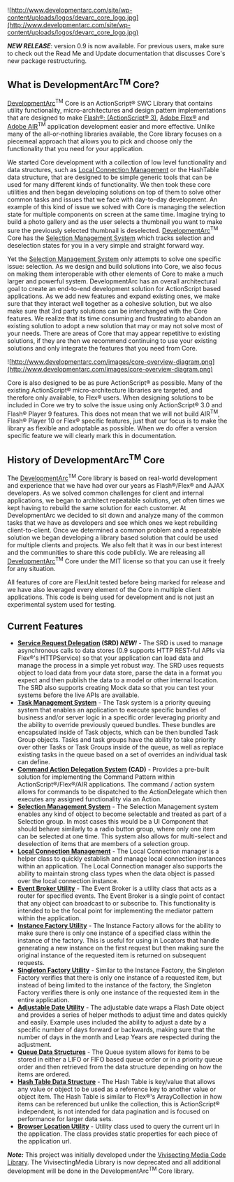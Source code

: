 ![http://www.developmentarc.com/site/wp-content/uploads/logos/devarc_core_logo.jpg](http://www.developmentarc.com/site/wp-content/uploads/logos/devarc_core_logo.jpg)

**_NEW RELEASE_**: version 0.9 is now available.  For previous users, make sure to check out the Read Me and Update documentation that discusses Core's new package restructuring.

## What is DevelopmentArc<sup>TM</sup> Core? ##

[DevelopmentArc](http://www.developmentarc.com)<sup>TM</sup> Core is an ActionScript® SWC Library that contains utility functionality, micro-architectures and design pattern implementations that are designed to make [Flash®; (ActionScript® 3)](http://www.adobe.com/products/flash/), [Adobe Flex®](http://www.adobe.com/products/flex/) and [Adobe AIR](http://www.adobe.com/products/air/)<sup>TM</sup> application development easier and more effective.  Unlike many of the all-or-nothing libraries available, the Core library focuses on a piecemeal approach that allows you to pick and choose only the functionality that you need for your application.

We started Core development with a collection of low level functionality and data structures, such as [Local Connection Management](LocalConnectionManager.md) or the HashTable data structure, that are designed to be simple generic tools that can be used for many different kinds of functionality.  We then took these core utilities and then began developing solutions on top of them to solve other common tasks and issues that we face with day-to-day development.  An example of this kind of issue we solved with Core is managing the selection state for multiple components on screen at the same time. Imagine trying to build a photo gallery and as the user selects a thumbnail you want to make sure the previously selected thumbnail is deselected.  [DevelopmentArc](http://www.developmentarc.com)<sup>TM</sup> Core has the [Selection Management System](SelectionManagementSystem.md) which tracks selection and deselection states for you in a very simple and straight forward way.

Yet the [Selection Management System](SelectionManagementSystem.md) only attempts to solve one specific issue: selection.  As we design and build solutions into Core, we also focus on making them interoperable with other elements of Core to make a much larger and powerful system.  DevelopmentArc has an overall architectural goal to create an end-to-end development solution for ActionScript based applications.  As we add new features and expand existing ones, we make sure that they interact well together as a cohesive solution, but we also make sure that 3rd party solutions can be interchanged with the Core features.  We realize that its time consuming and frustrating to abandon an existing solution to adopt a new solution that may or may not solve most of your needs.  There are areas of Core that may appear repetitive to existing solutions, if they are then we recommend continuing to use your existing solutions and only integrate the features that you need from Core.

![http://www.developmentarc.com/images/core-overview-diagram.png](http://www.developmentarc.com/images/core-overview-diagram.png)

Core is also designed to be as pure ActionScript® as possible.  Many of the existing ActionScript® micro-architecture libraries are targeted, and therefore only available, to Flex® users.  When designing solutions to be included in Core we try to solve the issue using only ActionScript® 3.0 and Flash® Player 9 features. This does not mean that we will not build AIR<sup>TM</sup>, Flash® Player 10 or Flex® specific features, just that our focus is to make the library as flexible and adoptable as possible.  When we do offer a version specific feature we will clearly mark this in documentation.

## History of DevelopmentArc<sup>TM</sup> Core ##

The [DevelopmentArc](http://www.developmentarc.com)<sup>TM</sup> Core library is based on real-world development and experience that we have had over our years as Flash®/Flex® and AJAX developers.  As we solved common challenges for client and internal applications, we began to architect repeatable solutions, yet often times we kept having to rebuild the same solution for each customer.  At DevelopmentArc we decided to sit down and analyze many of the common tasks that we have as developers and see which ones we kept rebuilding client-to-client.  Once we determined a common problem and a repeatable solution we began developing a library based solution that could be used for multiple clients and projects.  We also felt that it was in our best interest and the communities to share this code publicly.  We are releasing all [DevelopmentArc](http://www.developmentarc.com)<sup>TM</sup> Core under the MIT license so that you can use it freely for any situation.

All features of core are FlexUnit tested before being marked for release and we have also leveraged every element of the Core in multiple client applications.  This code is being used for development and is not just an experimental system used for testing.

## Current Features ##
  * **[Service Request Delegation](ServiceRequestDelegation.md) (SRD) _NEW!_** - The SRD is used to manage asynchronous calls to data stores (0.9 supports HTTP REST-ful APIs via Flex®'s HTTPService) so that your application can load data and manage the process in a simple yet robust way.  The SRD uses requests object to load data from your data store, parse the data in a format you expect and then publish the data to a model or other internal location.  The SRD also supports creating Mock data so that you can test your systems before the live APIs are available.
  * **[Task Management System](TaskManagementSystem.md)** - The Task system is a priority queuing system that enables an application to execute specific bundles of business and/or server logic in a specific order leveraging priority and the ability to override previously queued bundles.   These bundles are encapsulated inside of Task objects, which can be then bundled Task Group objects.  Tasks and task groups have the ability to take priority over other Tasks or Task Groups inside of the queue, as well as replace existing tasks in the queue based on a set of overrides an individual task can define.
  * **[Command Action Delegation System](CommandActionDelegation.md) (CAD)** - Provides a pre-built solution for implementing the Command Pattern within ActionScript®/Flex®/AIR applications.  The command / action system allows for commands to be dispatched to the ActionDelegate which then executes any assigned functionality via an Action.
  * **[Selection Management System](SelectionManagementSystem.md)** - The Selection Management system enables any kind of object to become selectable and treated as part of a Selection group.  In most cases this would be a UI Component that should behave similarly to a radio button group, where only one item can be selected at one time.  This system also allows for multi-select and deselection of items that are members of a selection group.
  * **[Local Connection Management](LocalConnectionManager.md)** - The Local Connection manager is a helper class to quickly establish and manage local connection instances within an application.  The Local Connection manager also supports the ability to maintain strong class types when the data object is passed over the local connection instance.
  * **[Event Broker Utility](EventBroker.md)** - The Event Broker is a utility class that acts as a router for specified events.  The Event Broker is a single point of contact that any object can broadcast to or subscribe to.  This functionality is intended to be the focal point for implementing the mediator pattern within the application.
  * **[Instance Factory Utility](InstanceFactory.md)** - The Instance Factory allows for the ability to make sure there is only one instance of a specified class within the instance of the factory.  This is useful for using in Locators that handle generating a new instance on the first request but then making sure the original instance of the requested item is returned on subsequent requests.
  * **[Singleton Factory Utility](SingletonFactory.md)** - Similar to the Instance Factory, the Singleton Factory verifies that there is only one instance of a requested item, but instead of being limited to the instance of the factory, the Singleton Factory verifies there is only one instance of the requested item in the entire application.
  * **[Adjustable Date Utility](AdjustableDate.md)** - The adjustable date wraps a Flash Date object and provides a series of helper methods to adjust time and dates quickly and easily.  Example uses included the ability to adjust a date by a specific number of days forward or backwards, making sure that the number of days in the month and Leap Years are respected during the adjustment.
  * **[Queue Data Structures](QueueSystem.md)** - The Queue system allows for items to be stored in either a LIFO or FIFO based queue order or in a priority queue order and then retrieved from the data structure depending on how the items are ordered.
  * **[Hash Table Data Structure](HashTable.md)** - The Hash Table is key/value that allows any value or object to be used as a reference key to another value or object item.  The Hash Table is similar to Flex®'s ArrayCollection in how items can be referenced but unlike the collection, this is ActionScript® independent, is not intended for data pagination and is focused on performance for larger data sets.
  * **[Browser Location Utility](BrowserLocationUtil.md)** - Utility class used to query the current url in the application. The class provides static properties for each piece of the application url.

**_Note:_** This project was initially developed under the [Vivisecting Media Code Library](http://code.google.com/p/vivisectingmedia-as3/).  The VivisectingMedia Library is now deprecated and all additional development will be done in the DevelopmentArc<sup>TM</sup> Core library.

